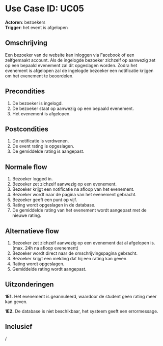 # Use Case ID: UC05

**Actoren**: bezoekers   
**Trigger**: het event is afgelopen

## Omschrijving

Een bezoeker van de website kan inloggen via Facebook of een zelfgemaakt account. Als de ingelogde bezoeker zichzelf op aanwezig zet op een bepaald evenement zal dit opgeslagen worden.
Zodra het evenement is afgelopen zal de ingelogde bezoeker een notificatie krijgen om het evenement te beoordelen.

## Precondities

1. De bezoeker is ingelogd.
2. De bezoeker staat op aanwezig op een bepaald evenement.
3. Het evenement is afgelopen.

## Postcondities

1. De notificatie is verdwenen.
2. De event rating is opgeslagen.
3. De gemiddelde rating is aangepast.

## Normale flow

1. Bezoeker logged in.
2. Bezoeker zet zichzelf aanwezig op een evenement.
3. Bezoeker krijgt een notificatie na afloop van het evenement.
4. Bezoeker wordt naar de pagina van het evenement gebracht.
5. Bezoeker geeft een punt op vijf.
6. Rating wordt opgeslagen in de database.
7. De gemiddelde rating van het evenement wordt aangepast met de nieuwe rating.

## Alternatieve flow

1. Bezoeker zet zichzelf aanwezig op een evenement dat al afgelopen is. (max. 24h na afloop evenement)
2. Bezoeker wordt direct naar de omschrijvingspagina gebracht.
3. Bezoeker krijgt een melding dat hij een rating kan geven.
4. Rating wordt opgeslagen.
5. Gemiddelde rating wordt aangepast.

## Uitzonderingen

**1E1.**	Het evenement is geannuleerd, waardoor de student geen rating meer kan geven.

**1E2.**	De database is niet beschikbaar, het systeem geeft een errormessage.

## Inclusief

/
